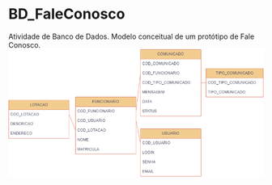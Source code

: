 # BD_FaleConosco
Atividade de Banco de Dados. Modelo conceitual de um protótipo de Fale Conosco.
<img src="https://github.com/DCLaass/BD_FaleConosco/blob/main/faleconosco.drawio.png "/>
